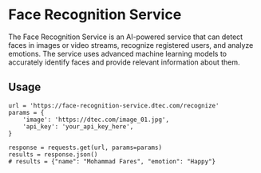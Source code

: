 # Face Recognition Service
The Face Recognition Service is an AI-powered service that can detect faces in images or video streams, recognize 
registered users, and analyze emotions. The service uses advanced machine learning models to accurately identify faces 
and provide relevant information about them.

## Usage
```commandline
url = 'https://face-recognition-service.dtec.com/recognize'
params = {
    'image': 'https://dtec.com/image_01.jpg',
    'api_key': 'your_api_key_here',
}

response = requests.get(url, params=params)
results = response.json()
# results = {"name": "Mohammad Fares", "emotion": "Happy"}
```